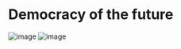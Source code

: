 # Democracy of the future
![image](https://github.com/dorkyboi/democracy-of-the-future/assets/23461412/1c5393d0-c759-4842-ba67-c2b946906239)
![image](https://github.com/dorkyboi/democracy-of-the-future/assets/23461412/c7b54b19-34c8-4bb4-bde2-de2d28d7ad7b)
